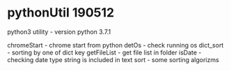 # pythonUtil 190512
python3 utility - version python 3.7.1

chromeStart - chrome start from python
detOs       - check running os
dict_sort   - sorting by one of dict key
getFileList - get file list in folder
isDate      - checking date type string is included in text
sort        - some sorting algorizms

